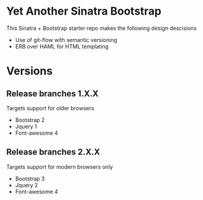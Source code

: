 # Yet Another Sinatra Bootstrap

This Sinatra + Bootstrap starter repo makes the following design descisions

* Use of git-flow with semantic versioning
* ERB over HAML for HTML templating

# Versions

## Release branches 1.X.X

Targets support for older browsers

* Bootstrap 2
* Jquery 1
* Font-awesome 4

## Release branches 2.X.X

Targets support for modern browsers only

* Bootstrap 3
* Jquery 2
* Font-awesome 4

